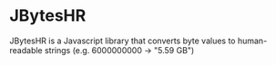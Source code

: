 JBytesHR
========

JBytesHR is a Javascript library that converts byte values to human-readable strings (e.g. 6000000000 -> "5.59 GB")